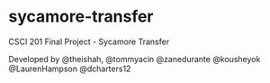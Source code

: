 # sycamore-transfer
CSCI 201 Final Project - Sycamore Transfer

Developed by @theishah, @tommyacin @zanedurante @kousheyok @LaurenHampson @dcharters12
